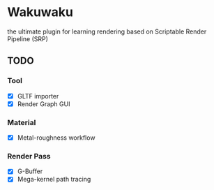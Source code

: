 # Wakuwaku
the ultimate plugin for learning rendering based on Scriptable Render Pipeline (SRP)

## TODO
### Tool
- [x] GLTF importer
- [x] Render Graph GUI 
### Material
- [x] Metal-roughness workflow 
### Render Pass
- [x] G-Buffer 
- [X] Mega-kernel path tracing 